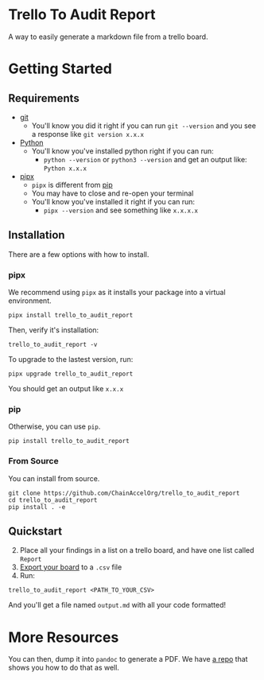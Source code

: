 # Trello To Audit Report

A way to easily generate a markdown file from a trello board.

# Getting Started

## Requirements


- [git](https://git-scm.com/book/en/v2/Getting-Started-Installing-Git)
  - You'll know you did it right if you can run `git --version` and you see a response like `git version x.x.x`
- [Python](https://www.python.org/downloads/)
  - You'll know you've installed python right if you can run:
    - `python --version` or `python3 --version` and get an output like: `Python x.x.x`
- [pipx](https://pypa.github.io/pipx/installation/)
  - `pipx` is different from [pip](https://pypi.org/project/pip/)
  - You may have to close and re-open your terminal
  - You'll know you've installed it right if you can run:
    - `pipx --version` and see something like `x.x.x.x`


## Installation

There are a few options with how to install.

### pipx 

We recommend using `pipx` as it installs your package into a virtual environment. 

```
pipx install trello_to_audit_report
```

Then, verify it's installation: 
```
trello_to_audit_report -v
```

To upgrade to the lastest version, run:

```
pipx upgrade trello_to_audit_report
```

You should get an output like `x.x.x`

### pip

Otherwise, you can use `pip`.

```
pip install trello_to_audit_report
```

### From Source

You can install from source.

```
git clone https://github.com/ChainAccelOrg/trello_to_audit_report
cd trello_to_audit_report
pip install . -e
```

<!-- ### Just run as a script

And finally, if you want to just run it using the `python` command instead of as a cli, you can do the following:

```
git clone https://github.com/ChainAccelOrg/trello_to_audit_report
cd trello_to_audit_report
python3 
``` -->

## Quickstart

2. Place all your findings in a list on a trello board, and have one list called `Report`
3. [Export your board](https://support.atlassian.com/trello/docs/exporting-data-from-trello/) to a `.csv` file
4. Run:

```
trello_to_audit_report <PATH_TO_YOUR_CSV>
```

And you'll get a file named `output.md` with all your code formatted!

# More Resources

You can then, dump it into `pandoc` to generate a PDF. We have [a repo](https://github.com/ChainAccelOrg/audit-report-templating) that shows you how to do that as well. 
